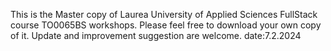 This is the Master copy of Laurea University of Applied Sciences FullStack course TO0065BS workshops. Please feel free to download your own copy of it. Update and improvement suggestion are welcome.
date:7.2.2024